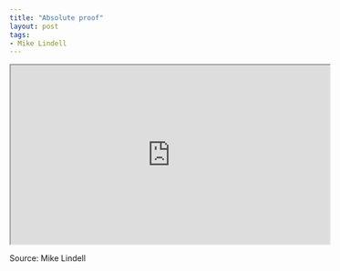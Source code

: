 ```yaml
---
title: "Absolute proof"
layout: post
tags:
- Mike Lindell
---
```


<iframe width="560" height="315" src="https://www.brighteon.com/embed/32642458-b316-4b76-8fb2-887a5fa4ee99"></iframe>

Source: Mike Lindell
